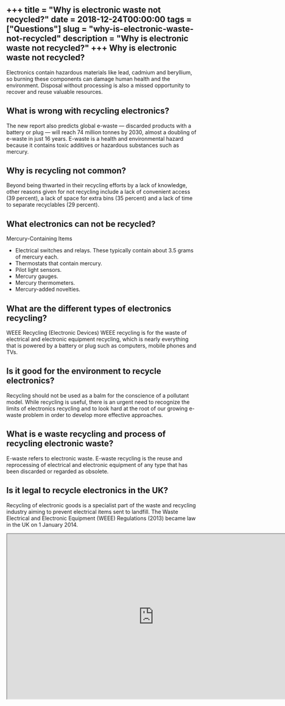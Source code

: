 +++
title = "Why is electronic waste not recycled?"
date = 2018-12-24T00:00:00
tags = ["Questions"]
slug = "why-is-electronic-waste-not-recycled"
description = "Why is electronic waste not recycled?"
+++
Why is electronic waste not recycled?
-------------------------------------

Electronics contain hazardous materials like lead, cadmium and beryllium, so burning these components can damage human health and the environment. Disposal without processing is also a missed opportunity to recover and reuse valuable resources.

What is wrong with recycling electronics?
-----------------------------------------

The new report also predicts global e-waste — discarded products with a battery or plug — will reach 74 million tonnes by 2030, almost a doubling of e-waste in just 16 years. E-waste is a health and environmental hazard because it contains toxic additives or hazardous substances such as mercury.

Why is recycling not common?
----------------------------

Beyond being thwarted in their recycling efforts by a lack of knowledge, other reasons given for not recycling include a lack of convenient access (39 percent), a lack of space for extra bins (35 percent) and a lack of time to separate recyclables (29 percent).

What electronics can not be recycled?
-------------------------------------

Mercury-Containing Items

- Electrical switches and relays. These typically contain about 3.5 grams of mercury each.
- Thermostats that contain mercury.
- Pilot light sensors.
- Mercury gauges.
- Mercury thermometers.
- Mercury-added novelties.

What are the different types of electronics recycling?
------------------------------------------------------

WEEE Recycling (Electronic Devices) WEEE recycling is for the waste of electrical and electronic equipment recycling, which is nearly everything that is powered by a battery or plug such as computers, mobile phones and TVs.

Is it good for the environment to recycle electronics?
------------------------------------------------------

Recycling should not be used as a balm for the conscience of a pollutant model. While recycling is useful, there is an urgent need to recognize the limits of electronics recycling and to look hard at the root of our growing e-waste problem in order to develop more effective approaches.

What is e waste recycling and process of recycling electronic waste?
--------------------------------------------------------------------

E-waste refers to electronic waste. E-waste recycling is the reuse and reprocessing of electrical and electronic equipment of any type that has been discarded or regarded as obsolete.

Is it legal to recycle electronics in the UK?
---------------------------------------------

Recycling of electronic goods is a specialist part of the waste and recycling industry aiming to prevent electrical items sent to landfill. The Waste Electrical and Electronic Equipment (WEEE) Regulations (2013) became law in the UK on 1 January 2014.

<iframe allow="accelerometer; autoplay; clipboard-write; encrypted-media; gyroscope; picture-in-picture" allowfullscreen="" class="__youtube_prefs__  epyt-is-override  no-lazyload" data-no-lazy="1" data-origheight="433" data-origwidth="770" data-skipgform_ajax_framebjll="" height="433" id="_ytid_96250" loading="lazy" src="https://www.youtube.com/embed/Vhwc9V0fML4?enablejsapi=1&autoplay=0&cc_load_policy=0&cc_lang_pref=&iv_load_policy=1&loop=0&modestbranding=0&rel=1&fs=1&playsinline=0&autohide=2&theme=dark&color=red&controls=1&" title="YouTube player" width="770"></iframe>